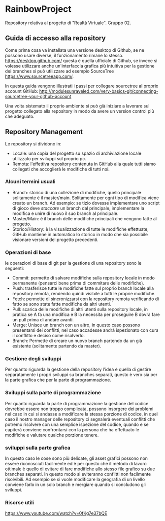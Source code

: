 # RainbowProject
Repository relativa al progetto di "Realtà Virtuale". Gruppo 02.

## Guida di accesso alla repository
Come prima cosa va installata una versione desktop di Github, se ne possono usare diverse, il funzionamento rimane lo stesso.
https://desktop.github.com/ questa è quella ufficiale di Github, se invece si volesse utilizzare anche un'interfaccia grafica più intuitiva
per la gestione dei branches si può utilizzare ad esempio SourceTree https://www.sourcetreeapp.com/.

In questa guida vengono illustrati i passi per collegare sourcetree al proprio account GitHub: http://modulesunraveled.com/very-basics-git/connecting-sourcetree-your-github-account

Una volta sistemato il proprio ambiente si può già iniziare a lavorare sul progetto collegato alla repository in modo da avere un version control più che adeguato. 

## Repository Management
Le repository si dividono in:
- Locale: una copia del progetto su spazio di archiviazione locale utilizzato per sviluppi sul proprio pc.
- Remota: l'effettiva repository contenuta in GitHub alla quale tutti siamo collegati che accoglierà le modifiche di tutti noi.

### Alcuni termini usuali
- Branch: storico di una collezione di modifiche, quello principale solitamente è il master/main. Solitamente per ogni tipo di modifica viene creato un branch.
Ad esempio: se tizio dovesse implementare uno script di gioco deve *staccare* un branch dal principale, implementare la modifica e unire di nuovo il suo branch al principale.
- Master/Main: è il branch delle modifiche principali che vengono fatte al progetto.
- Storico/History: è la visualizzazione di tutte le modifiche effettuate, GitHub mantiene in automatico lo storico in modo che sia possibile visionare versioni del progetto precedenti.

### Operazioni di base
le operazioni di base di git per la gestione di una repository sono le seguenti:
- Commit: permette di salvare modifiche sulla repository locale in modo permanente (pensarci bene prima di commitare delle modifiche).
- Push: trasferisce tutte le modifiche fatte sul proprio branch locale alla repository remota, rendendo quindi visibile a tutti le proprie modifiche.
- Fetch: permette di sincronizzarsi con la repository remota verificando di fatto se sono state fatte modifiche da altri utenti.
- Pull: scarica delle modifiche di altri utenti sulla repository locale, in pratica se A fa una modifica e B la necessita per proseguire B dovrà fare un pull 
prima di andare avanti.
- Merge: Unisce un branch con un altro, in questo caso possono presentarsi dei conflitti, nel caso accadesse andrà ispezionato con cura il conflitto e deciso come risolverlo.
- Branch: Permette di creare un nuovo branch partendo da un già esistente (solitamente partendo da master).

### Gestione degli sviluppi
Per quanto riguarda la gestione della repository l'idea è quella di gestire separatamente i propri sviluppi su branches separati, questo è vero sia per la parte grafica che per la parte di programmazione. 

### Sviluppi sulla parte di programmazione
Per quanto riguarda la parte di programmazione la gestione del codice dovrebbe essere non troppo complicata, possono insorgere dei problemi nel caso in cui si andasse a modificare la stessa porzione di codice, in quel caso il nostro manager delle repository ci segnalerà eventuali conflitti che potremo risolvere con una semplice ispezione del codice, quando e se capiterà conviene confrontarsi con la persona che ha effettuato le modifiche e valutare qualche porzione tenere.

### sviluppi sulla parte grafica
In questo caso le cose sono più delicate, gli asset grafici possono non essere riconosciuti facilmente ed è per questo che il metodo di lavoro ottimale è quello di evitare di fare modifiche allo stesso file grafico su due branches separati. In questo modo si eviteranno conflitti non facilmente risolvibili. Ad esempio se si vuole modificare la geografia di un livello conviene farlo in un solo branch e mergiare quando si concludono gli sviluppi. 


### Risorse utili
https://www.youtube.com/watch?v=0fKg7e37bQE
